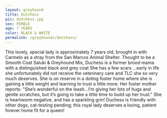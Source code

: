 ```yaml
---
layout: greyhound
title: Dutchess
pic: dutchess.jpg
sex: FEMALE
age: 7 YEARS
color: BLACK & WHITE
permalink: /greyhounds/dutchess/
---
```


This lovely, special lady is approximately 7 years old, brought in with Carmelo as a stray from the San Marcos Animal
Shelter.  Thought to be a Smooth Coat Saluki & Greyhound Mix, Duchess is a former brood mama with a distinguished black
and grey coat  She has a few scars ...early in life she unfortunately did not receive the veterinary care and TLC she so
very much deserves.  She is on reserve in a doting foster home where she is gaining a little weight and learning to
trust a little more.  Her foster mother reports: "She’s wonderful on the leash...I’m giving her lots of hugs and gentle
scratches, but it’s going to take a little time to build up her trust."  She is heartworm negative, and has a sparkling
grin!  Duchess is friendly with other dogs, cat-testing pending; this royal lady deserves a loving, patient forever home
fit for a queen!
